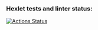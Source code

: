### Hexlet tests and linter status:
[![Actions Status](https://github.com/bogdan-ho/frontend-project-lvl2/workflows/hexlet-check/badge.svg)](https://github.com/bogdan-ho/frontend-project-lvl2/actions)
